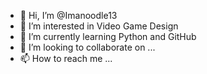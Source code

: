 - 👋 Hi, I’m @Imanoodle13
- 👀 I’m interested in Video Game Design
- 🌱 I’m currently learning Python and GitHub
- 💞️ I’m looking to collaborate on ...
- 📫 How to reach me ...

<!---
Imanoodle13/Imanoodle13 is a ✨ special ✨ repository because its `README.md` (this file) appears on your GitHub profile.
You can click the Preview link to take a look at your changes.
--->
